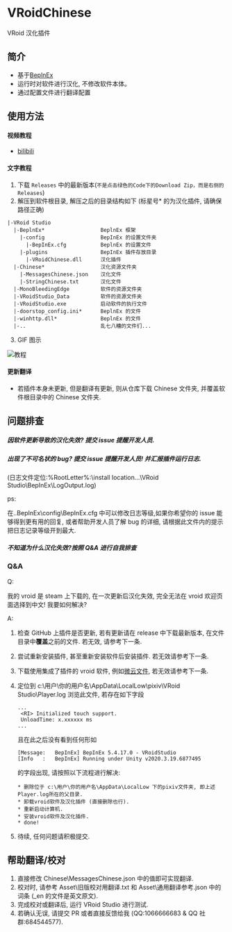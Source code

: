 # VRoidChinese

VRoid 汉化插件

## 简介

- 基于[BeplnEx][1]
- 运行时对软件进行汉化, 不修改软件本体。
- 通过配置文件进行翻译配置

## 使用方法

#### 视频教程

+ [bilibili][3]

#### 文字教程

1. 下载 `Releases` 中的最新版本(`不是点击绿色的Code下的Download Zip，而是右侧的Releases`)
2. 解压到软件根目录, 解压之后的目录结构如下 (标星号\* 的为汉化插件, 请确保路径正确)

```
|-VRoid Studio
  |-BeplnEx*                  BeplnEx 框架
    |-config                  BepInEx 的设置文件夹
      |-BepInEx.cfg           BeplnEx 的设置文件
    |-plugins                 BepInEx 插件存放目录
      |-VRoidChinese.dll      汉化插件
  |-Chinese*                  汉化资源文件夹
    |-MessagesChinese.json    汉化文件
    |-StringChinese.txt       汉化文件
  |-MonoBleedingEdge          软件的资源文件夹
  |-VRoidStudio_Data          软件的资源文件夹
  |-VRoidStudio.exe           启动软件的执行文件
  |-doorstop_config.ini*      BeplnEx 的文件
  |-winhttp.dll*              BeplnEx 的文件
  |-..                        乱七八糟的文件们...
```

3. GIF 图示

![教程](https://cdn.jsdelivr.net/gh/xiaoye97/VRoidChinese@master/Asset/VRoidStudioChineseInstallTutorial.gif)

#### 更新翻译

- 若插件本身未更新, 但是翻译有更新, 则从仓库下载 Chinese 文件夹, 并覆盖软件根目录中的 Chinese 文件夹.

## 问题排查

##### 因软件更新导致的汉化失效? 提交 issue 提醒开发人员.

##### 出现了不可名状的 bug? 提交 issue 提醒开发人员! 并汇报插件运行日志.

(日志文件定位:%RootLetter%:\install location...\VRoid Studio\BepInEx\LogOutput.log)

ps:

在..BepInEx\config\BepInEx.cfg 中可以修改日志等级,如果你希望你的 issue 能够得到更有用的回复, 或者帮助开发人员了解 bug 的详细, 请根据此文件内的提示把日志记录等级开到最大.

##### 不知道为什么汉化失效?按照 Q&A 进行自我排查

### Q&A

Q:

我的 vroid 是 steam 上下载的, 在一次更新后汉化失效, 完全无法在 vroid 欢迎页面选择到中文! 我要如何解决?

A:

1. 检查 GitHub 上插件是否更新, 若有更新请在 release 中下载最新版本, 在文件目录中**覆盖**之前的文件. 若无效, 请参考下一条.
2. 尝试重新安装插件, 甚至重新安装软件后安装插件. 若无效请参考下一条.
3. 下载使用集成了插件的 vroid 软件, 例如[微云文件][2], 若无效请参考下一条.
4. 定位到 c:\用户\你的用户名\AppData\LocalLow\pixiv\VRoid Studio\Player.log
   浏览此文件, 若存在如下字段

   ```
   ...
    <RI> Initialized touch support.
    UnloadTime: x.xxxxxx ms
   ...
   ```

   且在此之后没有看到任何形如

   ```
   [Message:   BepInEx] BepInEx 5.4.17.0 - VRoidStudio
   [Info   :   BepInEx] Running under Unity v2020.3.19.6877495
   ```

   的字段出现, 请按照以下流程进行解决:

   ```
   * 删除位于 c:\用户\你的用户名\AppData\LocalLow 下的pixiv文件夹, 即上述Player.log所在的父目录.
   * 卸载vroid软件及汉化插件 (直接删除也行).
   * 重新启动计算机.
   * 安装vroid软件及汉化插件.
   * done!
   ```

5. 待续, 任何问题请积极提交.

## 帮助翻译/校对

1. 直接修改 Chinese\MessagesChinese.json 中的值即可实现翻译.
2. 校对时, 请参考 Asset\旧版校对用翻译.txt 和 Asset\通用翻译参考.json 中的词条 (\_en 的文件是英文原文).
3. 完成校对或翻译后, 运行 VRoid Studio 进行测试.
4. 若确认无误, 请提交 PR 或者直接反馈给我 (QQ:1066666683 & QQ 社群:684544577).

[1]: https://github.com/BepInEx/BepInEx/releases
[2]: https://share.weiyun.com/cgPKjcxc
[3]: https://www.bilibili.com/video/BV1BL41137Tc/